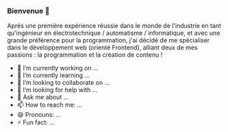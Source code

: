 ### Bienvenue 👋

Après une première expérience réussie dans le monde de l'industrie en tant qu'ingénieur en électrotechnique / automatisme / informatique, et avec une grande préférence pour la programmation, j'ai décidé de me spécialiser dans le développement web (orienté Frontend), alliant deux de mes passions : la programmation et la création de contenu !

- 🔭 I’m currently working on ...
- 🌱 I’m currently learning ...
- 👯 I’m looking to collaborate on ...
- 🤔 I’m looking for help with ...
- 💬 Ask me about ...
- 📫 How to reach me: ...
- 😄 Pronouns: ...
- ⚡ Fun fact: ...



